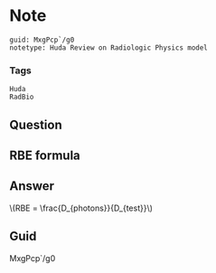 # Note
```
guid: MxgPcp`/g0
notetype: Huda Review on Radiologic Physics model
```

### Tags
```
Huda
RadBio
```

## Question
<h2>RBE formula</h2>

## Answer
<section>
<p>\(RBE = \frac{D_{photons}}{D_{test}}\)</p>


</section>

## Guid
MxgPcp`/g0
